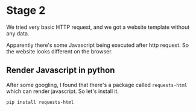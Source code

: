 # Stage 2
We tried very basic HTTP request, and we got a website template without any data.

Apparently there's some Javascript being executed after http request. So the website looks different on the browser.

## Render Javascript in python
After some googling, I found that there's a package called `requests-html` which can render javascript. So let's install it.
```
pip install requests-html
```